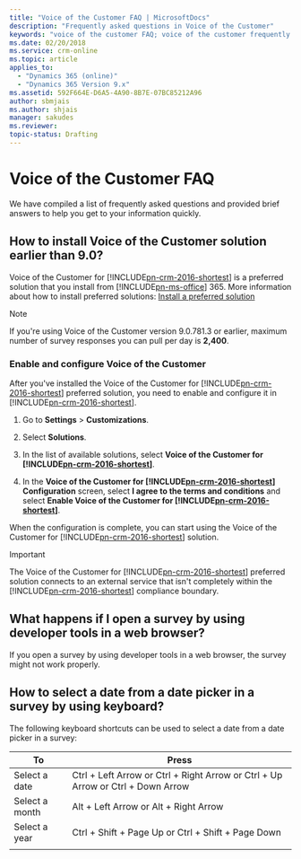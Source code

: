 ```yaml
---
title: "Voice of the Customer FAQ | MicrosoftDocs"
description: "Frequently asked questions in Voice of the Customer"
keywords: "voice of the customer FAQ; voice of the customer frequently asked questions"
ms.date: 02/20/2018
ms.service: crm-online
ms.topic: article
applies_to:
  - "Dynamics 365 (online)"
  - "Dynamics 365 Version 9.x"
ms.assetid: 592F664E-D6A5-4A90-8B7E-07BC85212A96
author: sbmjais
ms.author: shjais
manager: sakudes
ms.reviewer: 
topic-status: Drafting
---
```


# Voice of the Customer FAQ

We have compiled a list of frequently asked questions and provided brief answers to help you get to your information quickly.

## How to install Voice of the Customer solution earlier than 9.0?

Voice of the Customer for [!INCLUDE[pn-crm-2016-shortest](../includes/pn-crm-2016-shortest.md)] is a preferred solution that you install from [!INCLUDE[pn-ms-office](../includes/pn-ms-office.md)] 365. More information about how to install preferred solutions: [Install a preferred solution](https://technet.microsoft.com/en-us/library/dn878909)  

> [!NOTE] 
> If you're using Voice of the Customer version 9.0.781.3 or earlier, maximum number of survey responses you can pull per day is **2,400**.

### Enable and configure Voice of the Customer

After you've installed the Voice of the Customer for [!INCLUDE[pn-crm-2016-shortest](../includes/pn-crm-2016-shortest.md)] preferred solution, you need to enable and configure it in [!INCLUDE[pn-crm-2016-shortest](../includes/pn-crm-2016-shortest.md)].

1.  Go to **Settings** &gt; **Customizations**.

2.  Select **Solutions**.

3.  In the list of available solutions, select **Voice of the Customer for [!INCLUDE[pn-crm-2016-shortest](../includes/pn-crm-2016-shortest.md)]**.
 
4.  In the **Voice of the Customer for [!INCLUDE[pn-crm-2016-shortest](../includes/pn-crm-2016-shortest.md)] Configuration** screen, select **I agree to the terms and conditions** and select **Enable Voice of the Customer for [!INCLUDE[pn-crm-2016-shortest](../includes/pn-crm-2016-shortest.md)]**.

When the configuration is complete, you can start using the Voice of the Customer for [!INCLUDE[pn-crm-2016-shortest](../includes/pn-crm-2016-shortest.md)] solution.

> [!IMPORTANT]
> The Voice of the Customer for [!INCLUDE[pn-crm-2016-shortest](../includes/pn-crm-2016-shortest.md)] preferred solution connects to an external service that isn't completely within the [!INCLUDE[pn-crm-2016-shortest](../includes/pn-crm-2016-shortest.md)] compliance boundary.

## What happens if I open a survey by using developer tools in a web browser?

If you open a survey by using developer tools in a web browser, the survey might not work properly.

## How to select a date from a date picker in a survey by using keyboard?

The following keyboard shortcuts can be used to select a date from a date picker in a survey:

| To             | Press                                                                           |
|----------------|---------------------------------------------------------------------------------|
| Select a date  | Ctrl + Left Arrow or Ctrl + Right Arrow or Ctrl + Up Arrow or Ctrl + Down Arrow |
| Select a month | Alt + Left Arrow or Alt + Right Arrow                                           |
| Select a year  | Ctrl + Shift + Page Up or Ctrl + Shift + Page Down                              |
|||
